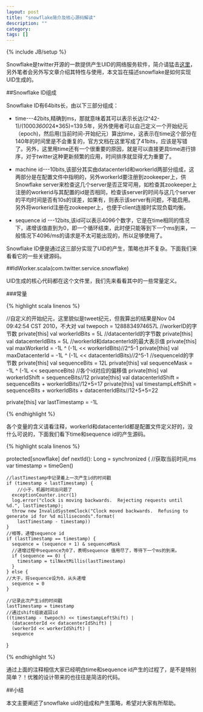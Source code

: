 ```yaml
---
layout: post
title: "snowflake简介及核心源码解读"
description: ""
category: 
tags: []
---
```

{% include JB/setup %}

Snowflake是twitter开源的一款提供产生UID的网络服务软件，简介请猛击[这里](https://github.com/twitter/snowflake)，另外笔者会另外写文章介绍其特性与使用，本文旨在描述snowflake是如何实现UID生成的。

##Snowflake ID组成

Snowflake ID有64bits长，由以下三部分组成：

* time---42bits,精确到ms，那就意味着其可以表示长达(2^42-1)/(1000*3600*24*365)=139.5年，另外使用者可以自己定义一个开始纪元（epoch)，然后用(当前时间-开始纪元）算出time，这表示在time这个部分在140年的时间里是不会重复的，官方文档在这里写成了41bits，应该是写错了。另外，这里用time还有一个很重要的原因，就是可以直接更具time进行排序，对于twitter这种更新频繁的应用，时间排序就显得尤为重要了。

* machine id---10bits,该部分其实由datacenterId和workerId两部分组成，这两部分是在配置文件中指明的，另外workerId要注册到zookeeper上，供Snowflake server来检查这几个server是否正常可用，如检查其zookeeper上注册的workerid与其配置的id是否相同，检查该server的时间与这几个server的平均时间是否有10s的误差，如果有，则表示该server有问题，不能启用。另外将workerid注册在zookeeper上，也便于client连接时实现负载均衡。

* sequence id ---12bits,该id可以表示4096个数字，它是在time相同的情况下，递增该值直到为0，即一个循环结束，此时便只能等到下一个ms到来，一般情况下4096/ms的请求是不太可能出现的，所以足够使用了。

Snowflake ID便是通过这三部分实现了UID的产生，策略也并不复杂。下面我们来看看它的一些关键源码。

##IdWorker.scala(com.twitter.service.snowflake)

UID生成的核心代码都在这个文件里，我们先来看看其中的一些常量定义。

###常量

{% highlight scala linenos %}

//自定义的开始纪元，这里貌似是tweet纪元，但我算出的结果是Nov 04 09:42:54 CST 2010，不大对
  val twepoch = 1288834974657L
  //workerID的字节数
  private[this] val workerIdBits = 5L
  //datacenterId的字节数
  private[this] val datacenterIdBits = 5L
  //workerId和datacenterId的最大表示值
  private[this] val maxWorkerId = -1L ^ (-1L << workerIdBits)//2^5-1
  private[this] val maxDatacenterId = -1L ^ (-1L << datacenterIdBits)//2^5-1
  //sequenceId的字节数
  private[this] val sequenceBits = 12L
  private[this] val sequenceMask = -1L ^ (-1L << sequenceBits)
  //各个id对应的偏移值
  private[this] val workerIdShift = sequenceBits//12
  private[this] val datacenterIdShift = sequenceBits + workerIdBits//12+5=17
  private[this] val timestampLeftShift = sequenceBits + workerIdBits + datacenterIdBits//12+5+5=22

  private[this] var lastTimestamp = -1L


{% endhighlight %}

各个变量的含义请看注释，workerId和datacenterId都是配置文件定义好的，没什么可说的，下面我们看下time和sequence id的产生源码。

{% highlight scala linenos %}

protected[snowflake] def nextId(): Long = synchronized {
    //获取当前时间,ms
    var timestamp = timeGen()

    //lastTimestamp中记录着上一次产生id的时间戳
    if (timestamp < lastTimestamp) {
    	//小于，机器时间出问题了
      exceptionCounter.incr(1)
      log.error("clock is moving backwards.  Rejecting requests until %d.", lastTimestamp);
      throw new InvalidSystemClock("Clock moved backwards.  Refusing to generate id for %d milliseconds".format(
        lastTimestamp - timestamp))
    }
	//相等，递增sequence id
    if (lastTimestamp == timestamp) {
      sequence = (sequence + 1) & sequenceMask
      //递增过程中sequence为0了，表明sequence 值用尽了，等待下一个ms的到来。
      if (sequence == 0) {
        timestamp = tilNextMillis(lastTimestamp)
      }
    } else {
    //大于，将sequence设为0，从头递增
      sequence = 0
    }

	//记录此次产生id的时间戳
    lastTimestamp = timestamp
    //通过shift组装返回id
    ((timestamp - twepoch) << timestampLeftShift) |
      (datacenterId << datacenterIdShift) |
      (workerId << workerIdShift) | 
      sequence
  }

{% endhighlight %}

通过上面的注释相信大家已经明白time和sequence id产生的过程了，是不是特别简单？！优雅的设计带来的也往往是简洁的代码。


##小结

本文主要阐述了snowflake uid的组成和产生策略，希望对大家有所帮助。
